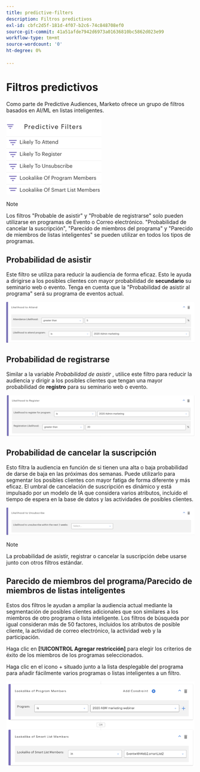 ```yaml
---
title: predictive-filters
description: Filtros predictivos
exl-id: cbfc2d5f-181d-4f07-b2c6-74c848708ef0
source-git-commit: 41a51afde7942d6973a01636810bc5862d023e99
workflow-type: tm+mt
source-wordcount: '0'
ht-degree: 0%

---
```


# Filtros predictivos

Como parte de Predictive Audiences, Marketo ofrece un grupo de filtros basados en AI/ML en listas inteligentes.

![Imagen uno](/help/sky/assets/predictive-audiences/predictive-filters/predictive-filters-1.png)

>[!NOTE]
>
>Los filtros &quot;Probable de asistir&quot; y &quot;Probable de registrarse&quot; solo pueden utilizarse en programas de Evento o Correo electrónico. &quot;Probabilidad de cancelar la suscripción&quot;, &quot;Parecido de miembros del programa&quot; y &quot;Parecido de miembros de listas inteligentes&quot; se pueden utilizar en todos los tipos de programas.

## Probabilidad de asistir

Este filtro se utiliza para reducir la audiencia de forma eficaz. Esto le ayuda a dirigirse a los posibles clientes con mayor probabilidad de **secundario** su seminario web o evento. Tenga en cuenta que la &quot;Probabilidad de asistir al programa&quot; será su programa de eventos actual.

![Imagen dos](/help/sky/assets/predictive-audiences/predictive-filters/predictive-filters-2.png)

## Probabilidad de registrarse

Similar a la variable _Probabilidad de asistir_ , utilice este filtro para reducir la audiencia y dirigir a los posibles clientes que tengan una mayor probabilidad de **registro** para su seminario web o evento.

![Imagen tres](/help/sky/assets/predictive-audiences/predictive-filters/predictive-filters-3.png)

## Probabilidad de cancelar la suscripción

Esto filtra la audiencia en función de si tienen una alta o baja probabilidad de darse de baja en las próximas dos semanas. Puede utilizarlo para segmentar los posibles clientes con mayor fatiga de forma diferente y más eficaz. El umbral de cancelación de suscripción es dinámico y está impulsado por un modelo de IA que considera varios atributos, incluido el tiempo de espera en la base de datos y las actividades de posibles clientes.

![Imagen Cuatro](/help/sky/assets/predictive-audiences/predictive-filters/predictive-filters-4.png)

>[!NOTE]
>
>La probabilidad de asistir, registrar o cancelar la suscripción debe usarse junto con otros filtros estándar.

## Parecido de miembros del programa/Parecido de miembros de listas inteligentes

Estos dos filtros le ayudan a ampliar la audiencia actual mediante la segmentación de posibles clientes adicionales que son similares a los miembros de otro programa o lista inteligente. Los filtros de búsqueda por igual consideran más de 50 factores, incluidos los atributos de posible cliente, la actividad de correo electrónico, la actividad web y la participación.

Haga clic en **[!UICONTROL Agregar restricción]** para elegir los criterios de éxito de los miembros de los programas seleccionados.

Haga clic en el icono + situado junto a la lista desplegable del programa para añadir fácilmente varios programas o listas inteligentes a un filtro.

![Imagen cinco](/help/sky/assets/predictive-audiences/predictive-filters/predictive-filters-5.png)
